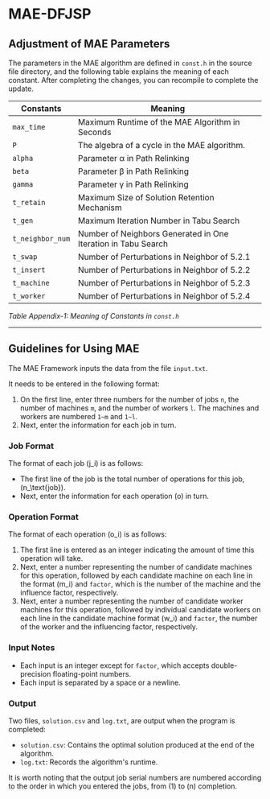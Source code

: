 # MAE-DFJSP
## Adjustment of MAE Parameters

The parameters in the MAE algorithm are defined in `const.h` in the source file directory, and the following table explains the meaning of each constant. After completing the changes, you can recompile to complete the update.

| Constants         | Meaning                                                                 |
|-------------------|-------------------------------------------------------------------------|
| `max_time`        | Maximum Runtime of the MAE Algorithm in Seconds                        |
| `P`               | The algebra of a cycle in the MAE algorithm.                          |
| `alpha`           | Parameter α in Path Relinking                                          |
| `beta`            | Parameter β in Path Relinking                                          |
| `gamma`           | Parameter γ in Path Relinking                                          |
| `t_retain`        | Maximum Size of Solution Retention Mechanism                           |
| `t_gen`           | Maximum Iteration Number in Tabu Search                                |
| `t_neighbor_num`  | Number of Neighbors Generated in One Iteration in Tabu Search          |
| `t_swap`          | Number of Perturbations in Neighbor of 5.2.1                           |
| `t_insert`        | Number of Perturbations in Neighbor of 5.2.2                           |
| `t_machine`       | Number of Perturbations in Neighbor of 5.2.3                           |
| `t_worker`        | Number of Perturbations in Neighbor of 5.2.4                           |

*Table Appendix-1: Meaning of Constants in `const.h`*

---

## Guidelines for Using MAE

The MAE Framework inputs the data from the file `input.txt`.  

It needs to be entered in the following format:  

1. On the first line, enter three numbers for the number of jobs `n`, the number of machines `m`, and the number of workers `l`. The machines and workers are numbered `1~m` and `1~l`.  
2. Next, enter the information for each job in turn.  

### Job Format

The format of each job \(j_i\) is as follows:  

- The first line of the job is the total number of operations for this job, \(n_\text{job}\).  
- Next, enter the information for each operation \(o\) in turn.  

### Operation Format

The format of each operation \(o_i\) is as follows:  

1. The first line is entered as an integer indicating the amount of time this operation will take.  
2. Next, enter a number representing the number of candidate machines for this operation, followed by each candidate machine on each line in the format \(m_i\) and `factor`, which is the number of the machine and the influence factor, respectively.  
3. Next, enter a number representing the number of candidate worker machines for this operation, followed by individual candidate workers on each line in the candidate machine format \(w_i\) and `factor`, the number of the worker and the influencing factor, respectively.  

### Input Notes

- Each input is an integer except for `factor`, which accepts double-precision floating-point numbers.  
- Each input is separated by a space or a newline.  

### Output

Two files, `solution.csv` and `log.txt`, are output when the program is completed:  

- `solution.csv`: Contains the optimal solution produced at the end of the algorithm.  
- `log.txt`: Records the algorithm's runtime.  

It is worth noting that the output job serial numbers are numbered according to the order in which you entered the jobs, from \(1\) to \(n\) completion.
